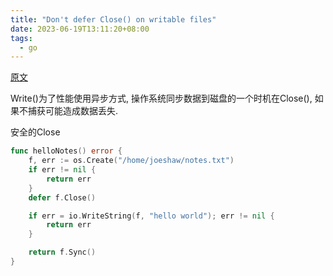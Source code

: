```yaml
---
title: "Don't defer Close() on writable files"
date: 2023-06-19T13:11:20+08:00
tags:
  - go
---
```


[原文](https://www.joeshaw.org/dont-defer-close-on-writable-files/)

Write()为了性能使用异步方式, 操作系统同步数据到磁盘的一个时机在Close(), 如果不捕获可能造成数据丢失.

安全的Close

```go
func helloNotes() error {
    f, err := os.Create("/home/joeshaw/notes.txt")
    if err != nil {
        return err
    }
    defer f.Close()

    if err = io.WriteString(f, "hello world"); err != nil {
        return err
    }

    return f.Sync()
}
```
